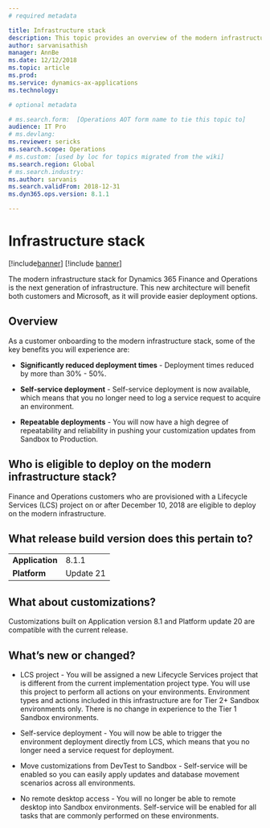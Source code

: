 ```yaml
---
# required metadata

title: Infrastructure stack
description: This topic provides an overview of the modern infrastructure stack for Dynamics 365 Finance and Operations.
author: sarvanisathish
manager: AnnBe
ms.date: 12/12/2018
ms.topic: article
ms.prod: 
ms.service: dynamics-ax-applications
ms.technology: 

# optional metadata

# ms.search.form:  [Operations AOT form name to tie this topic to]
audience: IT Pro
# ms.devlang: 
ms.reviewer: sericks
ms.search.scope: Operations
# ms.custom: [used by loc for topics migrated from the wiki]
ms.search.region: Global 
# ms.search.industry: 
ms.author: sarvanis
ms.search.validFrom: 2018-12-31
ms.dyn365.ops.version: 8.1.1

---
```


# Infrastructure stack

[!include[banner](../includes/banner.md)]
[!include [banner](../includes/limited-availability.md)]

The modern infrastructure stack for Dynamics 365 Finance and Operations is the next generation of infrastructure. This new architecture will benefit both customers and Microsoft, as it will provide easier deployment options.

## Overview

As a customer onboarding to the modern infrastructure stack, some of the key benefits you will experience are:

-   **Significantly reduced deployment times** - Deployment times reduced by more than 30% - 50%.

-   **Self-service deployment** - Self-service deployment is now available, which means that you no longer need to log a service request to acquire an environment.

-   **Repeatable deployments** - You will now have a high degree of repeatability and reliability in pushing your customization updates from Sandbox to Production.

## Who is eligible to deploy on the modern infrastructure stack?

Finance and Operations customers who are provisioned with a Lifecycle Services (LCS) project on or after December 10, 2018 are eligible to deploy on the modern infrastructure.

## What release build version does this pertain to?

|    |   |
|-------------|-----------|
| **Application** | 8.1.1     |
| **Platform**   | Update 21 |

## What about customizations?

Customizations built on Application version 8.1 and Platform update 20 are compatible with the current release.

## What’s new or changed?

-   LCS project - You will be assigned a new Lifecycle Services project that is different from the current implementation project type. You will use this project to perform all actions on your environments. Environment types and actions included in this infrastructure are for Tier 2+ Sandbox environments only. There is no change in experience to the Tier 1 Sandbox environments.

-   Self-service deployment - You will now be able to trigger the environment deployment directly from LCS, which means that you no longer need a service request for deployment.

-   Move customizations from DevTest to Sandbox - Self-service will be enabled so you can easily apply updates and database movement scenarios across all environments.

-   No remote desktop access - You will no longer be able to remote desktop into Sandbox environments. Self-service will be enabled for all tasks that are commonly performed on these environments.
